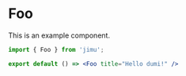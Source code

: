 # Foo

This is an example component.

```jsx
import { Foo } from 'jimu';

export default () => <Foo title="Hello dumi!" />
```
